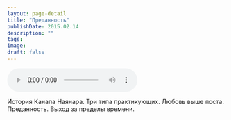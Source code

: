 ```yaml
---
layout: page-detail
title: "Преданность"
publishDate: 2015.02.14
description: ""
tags:
image:
draft: false
---
```


<audio title="2015.02.14 - Преданность.mp3" src="https://filer-api.advayta.org/v1.0/public/files/73105" controls=""></audio>

 История Канапа Наянара. Три типа практикующих. Любовь выше поста. Преданность. Выход за пределы времени. 

  
